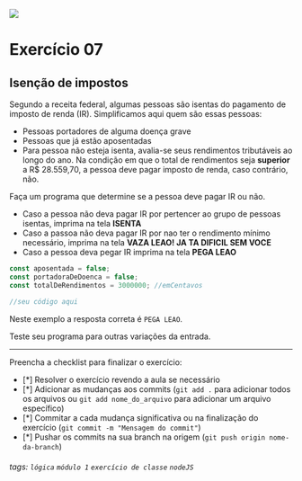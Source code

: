 ![](https://i.imgur.com/xG74tOh.png)

# Exercício 07

## Isenção de impostos

Segundo a receita federal, algumas pessoas são isentas do pagamento de imposto de renda (IR). Simplificamos aqui quem são essas pessoas:

- Pessoas portadores de alguma doença grave
- Pessoas que já estão aposentadas
- Para pessoa não esteja isenta, avalia-se seus rendimentos tributáveis ao longo do ano. Na condição em que o total de rendimentos seja **superior** a R$ 28.559,70, a pessoa deve pagar imposto de renda, caso contrário, não.

Faça um programa que determine se a pessoa deve pagar IR ou não.

- Caso a pessoa não deva pagar IR por pertencer ao grupo de pessoas isentas, imprima na tela **ISENTA**
- Caso a passoa não deva pagar IR por nao ter o rendimento mínimo necessário, imprima na tela **VAZA LEAO! JA TA DIFICIL SEM VOCE**
- Caso a pessoa deva pegar IR imprima na tela **PEGA LEAO**

```javascript
const aposentada = false;
const portadoraDeDoenca = false;
const totalDeRendimentos = 3000000; //emCentavos

//seu código aqui
```

Neste exemplo a resposta correta é `PEGA LEAO`.

Teste seu programa para outras variações da entrada.

---

Preencha a checklist para finalizar o exercício:

- [*] Resolver o exercício revendo a aula se necessário
- [*] Adicionar as mudanças aos commits (`git add .` para adicionar todos os arquivos ou `git add nome_do_arquivo` para adicionar um arquivo específico)
- [*] Commitar a cada mudança significativa ou na finalização do exercício (`git commit -m "Mensagem do commit"`)
- [*] Pushar os commits na sua branch na origem (`git push origin nome-da-branch`)

###### tags: `lógica` `módulo 1` `exercício de classe` `nodeJS`
